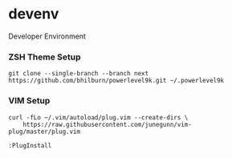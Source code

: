 # devenv
Developer Environment

### ZSH Theme Setup
```
git clone --single-branch --branch next https://github.com/bhilburn/powerlevel9k.git ~/.powerlevel9k
```

### VIM Setup
```
curl -fLo ~/.vim/autoload/plug.vim --create-dirs \
    https://raw.githubusercontent.com/junegunn/vim-plug/master/plug.vim

:PlugInstall
```
